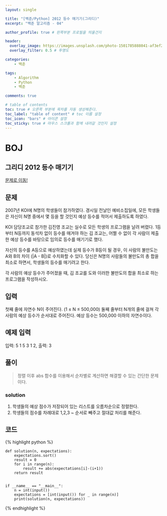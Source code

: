 ```yaml
---
layout: single

title: "[백준/Python] 2012 등수 매기기(그리디)"
excerpt: "백준 알고리즘 - 04"

author_profile: true # 왼쪽부분 프로필을 띄울건지

header:
  overlay_image: https://images.unsplash.com/photo-1501785888041-af3ef285b470?ixlib=rb-1.2.1&ixid=eyJhcHBfaWQiOjEyMDd9&auto=format&fit=crop&w=1350&q=80
  overlay_filter: 0.5 # 투명도

categories:
    - 백준

tags: 
    - Algorithm
    - Python
    - 백준

comments: true

# table of contents
toc: true # 오른쪽 부분에 목차를 자동 생성해준다.
toc_label: "table of content" # toc 이름 설정
toc_icon: "bars" # 아이콘 설정
toc_sticky: true # 마우스 스크롤과 함께 내려갈 것인지 설정
---
```

# BOJ

## 그리디 2012 등수 매기기
[문제로 이동!](https://www.acmicpc.net/problem/2012)

## 문제

2007년 KOI에 N명의 학생들이 참가하였다. 경시일 전날인 예비소집일에, 모든 학생들은 자신이 N명 중에서 몇 등을 할 것인지 예상 등수를 적어서 제출하도록 하였다.

KOI 담당조교로 참가한 김진영 조교는 실수로 모든 학생의 프로그램을 날려 버렸다. 1등부터 N등까지 동석차 없이 등수를 매겨야 하는 김 조교는, 어쩔 수 없이 각 사람이 제출한 예상 등수를 바탕으로 임의로 등수를 매기기로 했다.

자신의 등수를 A등으로 예상하였는데 실제 등수가 B등이 될 경우, 이 사람의 불만도는 A와 B의 차이 (|A - B|)로 수치화할 수 있다. 당신은 N명의 사람들의 불만도의 총 합을 최소로 하면서, 학생들의 등수를 매기려고 한다.

각 사람의 예상 등수가 주어졌을 때, 김 조교를 도와 이러한 불만도의 합을 최소로 하는 프로그램을 작성하시오.

## 입력

첫째 줄에 자연수 N이 주어진다. (1 ≤ N ≤ 500,000) 둘째 줄부터 N개의 줄에 걸쳐 각 사람의 예상 등수가 순서대로 주어진다. 예상 등수는 500,000 이하의 자연수이다.

## 예제 입력
입력: 5 1 5 3 1 2, 출력: 3<br>

## 풀이
> 정렬 이후 abs 함수를 이용해서 순차별로 계산하면 해결할 수 있는 간단한 문제이다.

### solution
1. 학생들의 예상 점수가 저장되어 있는 리스트를 오름차순으로 정렬한다.
2. 학생들의 점수를 차례대로 1,2,3 ~ 순서로 빼주고 절대값 처리를 해준다.

## 코드

{% highlight python %}

    def solution(n, expectations):
        expectations.sort()
        result = 0
        for i in range(n):
            result += abs(expectations[i]-(i+1))
        return result
    
    
    if __name__ == "__main__":
        n = int(input())
        expectations = [int(input()) for _ in range(n)]
        print(solution(n, expectations))
{% endhighlight %}